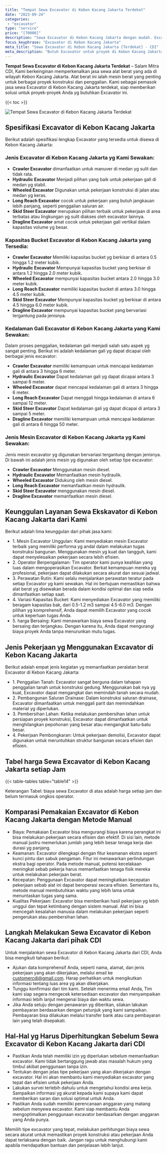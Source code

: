 ```yaml
---
title: "Tempat Sewa Excavator di Kebon Kacang Jakarta Terdekat"
date: "2023-09-24"
categories:
 - "excavator"
type: "service"
price: "[70000]"
description: "Sewa Excavator di Kebon Kacang Jakarta dengan mudah. Excavator menjadi pilihan utama kontraktor untuk mendukung kelancaran pekerjaan. Dapatkan informasi detail."
focus_keyphrase: "Excavator di Kebon Kacang Jakarta"
meta_title: "Sewa Excavator di Kebon Kacang Jakarta [Terdekat] - CDI"
meta_description: "Butuh Excavator untuk proyek di Kebon Kacang Jakarta?. Kami hadirkan Excavator berkualitas untuk menyelesaikan pekerjaan. Promo menarik tersedia."
---
```


**Tempat Sewa Excavator di Kebon Kacang Jakarta Terdekat** – Salam Mitra CDI, Kami berkeinginan memperkenalkan jasa sewa alat berat yang ada di wilayah Kebon Kacang Jakarta. Alat berat ini ialah mesin berat yang penting untuk berbagai proyek konstruksi dan penggalian. Kami sebagai pemasok jasa sewa Excavator di Kebon Kacang Jakarta terdekat, siap memberikan solusi untuk proyek-proyek Anda yg butuhkan Excavator ini.

{{< toc >}}

![Tempat Sewa Excavator di Kebon Kacang Jakarta Terdekat](/images/excavator/excavator-21.jpg)

## Spesifikasi Excavator di Kebon Kacang Jakarta

Berikut adalah spesifikasi lengkap Excavator yang tersedia untuk disewa di Kebon Kacang Jakarta:

### Jenis Excavator di Kebon Kacang Jakarta yg Kami Sewakan:

*   **Crawler Excavator** dimanfaatkan untuk manuver di medan yg sulit dan tidak rata.
*   **Hydraulic Excavator** Menjadi pilihan yang baik untuk pekerjaan gali di medan yg stabil.
*   **Wheeled Excavator** Digunakan untuk pekerjaan konstruksi di jalan atau medan yg keras.
*   **Long Reach Excavator** cocok untuk pekerjaan yang butuh jangkauan lebih panjang, seperti penggalian saluran air.
*   **Skid Steer Excavator** merupakan pilihan terbaik untuk pekerjaan di area terbatas atau lingkungan yg sulit diakses oleh excavator lainnya.
*   **Dragline Excavator** amat cocok untuk pekerjaan gali vertikal dalam kapasitas volume yg besar.

### Kapasitas Bucket Excavator di Kebon Kacang Jakarta yang Tersedia:

*   **Crawler Excavator** Memiliki kapasitas bucket yg berkisar di antara 0.5 hingga 1.2 meter kubik.
*   **Hydraulic Excavator** Mempunyai kapasitas bucket yang berkisar di antara 1.2 hingga 2.0 meter kubik.
*   **Wheeled Excavator** mempunyai kapasitas bucket antara 2.0 hingga 3.0 meter kubik.
*   **Long Reach Excavator** memiliki kapasitas bucket di antara 3.0 hingga 4.5 meter kubik.
*   **Skid Steer Excavator** Mempunyai kapasitas bucket yg berkisar di antara 4.5 hingga 6.0 meter kubik.
*   **Dragline Excavator** mempunyai kapasitas bucket yang bervariasi tergantung pada jenisnya.

### Kedalaman Gali Excavator di Kebon Kacang Jakarta yang Kami Sewakan:

Dalam proses penggalian, kedalaman gali menjadi salah satu aspek yg sangat penting. Berikut ini adalah kedalaman gali yg dapat dicapai oleh berbagai jenis excavator:

*   **Crawler Excavator** memiliki kemampuan untuk mencapai kedalaman gali di antara 3 hingga 6 meter.
*   **Hydraulic Excavator** Dapat kedalaman gali yg dapat dicapai antara 3 sampai 6 meter.
*   **Wheeled Excavator** dapat mencapai kedalaman gali di antara 3 hingga 6 meter.
*   **Long Reach Excavator** Dapat menggali hingga kedalaman di antara 6 sampai 12 meter.
*   **Skid Steer Excavator** Dapat kedalaman gali yg dapat dicapai di antara 3 sampai 5 meter.
*   **Dragline Excavator** memiliki kemampuan untuk mencapai kedalaman gali di antara 6 hingga 50 meter.

### Jenis Mesin Excavator di Kebon Kacang Jakarta yg Kami Sewakan:

Jenis mesin excavator yg digunakan bervariasi tergantung dengan jenisnya. Di bawah ini adalah jenis mesin yg digunakan oleh setiap tipe excavator:

*   **Crawler Excavator** Menggunakan mesin diesel.
*   **Hydraulic Excavator** Memanfaatkan mesin hydraulik.
*   **Wheeled Excavator** Didukung oleh mesin diesel.
*   **Long Reach Excavator** memanfaatkan mesin hydraulik.
*   **Skid Steer Excavator** menggunakan mesin diesel.
*   **Dragline Excavator** memanfaatkan mesin diesel.

## Keunggulan Layanan Sewa Ekskavator di Kebon Kacang Jakarta dari Kami

Berikut adalah lima keunggulan dari pihak jasa kami:

*   1\. Mesin Excavator Unggulan: Kami menyediakan mesin Excavator terbaik yang memiliki performa yg andal dalam melakukan tugas konstruksi bangunan. Menggunakan mesin yg kuat dan tangguh, kami dapat menyelesaikan pekerjaan secara lebih efisien.
*   2\. Operator Berpengalaman: Tim operator kami punya keahlian yang luas dalam mengoperasikan Excavator. Berkat kemampuan mereka yg profesional, pekerjaan dapat dilakukan secara akurat dan sesuai jadwal.
*   3\. Perawatan Rutin: Kami selalu menjalankan perawatan teratur pada setiap Excavator yg kami sewakan. Hal ini bertujuan memastikan bahwa alat berat yg disewakan berada dalam kondisi optimal dan siap sedia dimanfaatkan setiap saat.
*   4\. Variasi Kapasitas Bucket: Kami menyediakan Excavator yang memiliki beragam kapasitas bak, dari 0.5-1.2 m3 sampai 4.5-6.0 m3. Dengan pilihan yg komprehensif, Anda dapat memilih Excavator yang cocok untuk keperluan tugas Anda.
*   5\. harga Bersaing: Kami menawarkan biaya sewa Excavator yang bersaing dan terjangkau. Dengan karena itu, Anda dapat mengurangi biaya proyek Anda tanpa menurunkan mutu tugas.

## Jenis Pekerjaan yg Menggunakan Excavator di Kebon Kacang Jakarta

Berikut adalah empat jenis kegiatan yg memanfaatkan peralatan berat Excavator di Kebon Kacang Jakarta:

*   1\. Penggalian Tanah: Excavator sangat berguna dalam tahapan penggalian tanah untuk konstruksi gedung. Menggunakan bak nya yg kuat, Excavator dapat mengangkat dan memindah tanah secara mudah.
*   2\. Pembangunan Saluran Drainase: Dalam konstruksi saluran drainase, Excavator dimanfaatkan untuk menggali parit dan memindahkan material yg diperlukan.
*   3\. Pembersihan Lahan: Ketika melakukan pembersihan lahan untuk persiapan proyek konstruksi, Excavator dapat dimanfaatkan untuk menghilangkan pepohonan yang besar atau mengangkat batu-batu besar.
*   4\. Pekerjaan Pembongkaran: Untuk pekerjaan demolisi, Excavator dapat digunakan untuk meruntuhkan struktur bangunan secara efisien dan efisien.

## Tabel harga Sewa Excavator di Kebon Kacang Jakarta setiap Jam

{{< table-tables table="table14" >}}

Keterangan Tabel: biaya sewa Excavator di atas adalah harga setiap jam dan belum termasuk ongkos operator.

## Komparasi Pemakaian Excavator di Kebon Kacang Jakarta dengan Metode Manual

*   Biaya: Pemakaian Excavator bisa mengurangi biaya karena perangkat ini bisa melakukan pekerjaan secara efisien dan efektif. Di sisi lain, metode manual justru memerlukan jumlah yang lebih besar tenaga kerja dan durasi yg panjang.
*   Keamanan: Excavator dilengkapi dengan fitur keamanan ekstra seperti kunci pintu dan sabuk pengaman. Fitur ini menawarkan perlindungan ekstra bagi operator. Pada metode manual, potensi kecelakaan meningkat sebab pekerja harus memanfaatkan tenaga fisik mereka untuk melakukan pekerjaan berat.
*   Kecepatan: Penggunaan Excavator dapat meningkatkan kecepatan pekerjaan sebab alat ini dapat beroperasi secara efisien. Sementara itu, metode manual membutuhkan waktu yang lebih lama untuk menuntaskan tugas yang sama.
*   Kualitas Pekerjaan: Excavator bisa memberikan hasil pekerjaan yg lebih unggul dan tepat ketimbang dengan sistem manual. Alat ini bisa mencegah kesalahan manusia dalam melakukan pekerjaan seperti pengerukan atau pembersihan lahan.

## Langkah Melakukan Sewa Excavator di Kebon Kacang Jakarta dari pihak CDI

Untuk menjalankan sewa Excavator di Kebon Kacang Jakarta dari CDI, Anda bisa mengikuti tahapan berikut:

*   Ajukan data komprehensif Anda, seperti nama, alamat, dan jenis pekerjaan yang akan dikerjakan, melalui email ke customercdi@gmail.com. Harap perhatikan untuk mengikutkan informasi tentang luas area yg akan dikerjakan.
*   Tunggu konfirmasi dari tim kami. Setelah menerima email Anda, Tim kami siap segera mengecek ketersediaan excavator dan menyampaikan informasi lebih lanjut mengenai biaya dan waktu sewa.
*   Jika Anda setuju dengan penawaran yg diberikan, silakan lakukan pembayaran berdasarkan dengan petunjuk yang kami sampaikan. Pembayaran bisa dilakukan melalui transfer bank atau cara pembayaran lain yang telah disepakati.

## Hal-Hal yg Harus Diperhitungkan Sebelum Sewa Excavator di Kebon Kacang Jakarta dari CDI

*   Pastikan Anda telah memiliki izin yg diperlukan sebelum memanfaatkan excavator. Kami tidak bertanggung jawab atas masalah hukum yang timbul akibat penggunaan tanpa izin.
*   Tentukan dengan jelas tipe pekerjaan yang akan dikerjakan dengan excavator. Hal ini akan membantu kami menyediakan excavator yang tepat dan efisien untuk pekerjaan Anda.
*   Lakukan survei terlebih dahulu untuk mengetahui kondisi area kerja. Sampaikan informasi yg akurat kepada kami supaya kami dapat memberikan saran dan solusi optimal untuk Anda.
*   Pastikan Anda sudah memiliki perencanaan anggaran yang matang sebelum menyewa excavator. Kami siap membantu Anda mengoptimalkan penggunaan excavator berdasarkan dengan anggaran yang Anda punya.

Memilih tipe excavator yang tepat, melakukan perhitungan biaya sewa secara akurat untuk memastikan proyek konstruksi atau pekerjaan Anda dapat terlaksana dengan baik. Jangan ragu untuk menghubungi kami apabila mendapatkan bantuan dan penjelasan lebih lanjut.